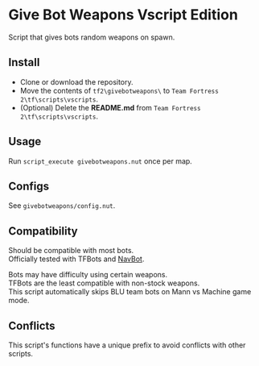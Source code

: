 # Give Bot Weapons Vscript Edition

Script that gives bots random weapons on spawn.

## Install

* Clone or download the repository.
* Move the contents of `tf2\givebotweapons\` to `Team Fortress 2\tf\scripts\vscripts`.
* (Optional) Delete the **README.md** from `Team Fortress 2\tf\scripts\vscripts`.

## Usage

Run `script_execute givebotweapons.nut` once per map.

## Configs

See `givebotweapons/config.nut`.

## Compatibility

Should be compatible with most bots.    
Officially tested with TFBots and [NavBot](https://github.com/caxanga334/NavBot).

Bots may have difficulty using certain weapons.    
TFBots are the least compatible with non-stock weapons.    
This script automatically skips BLU team bots on Mann vs Machine game mode.

## Conflicts

This script's functions have a unique prefix to avoid conflicts with other scripts.
